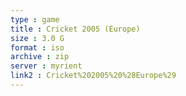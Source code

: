 ```yaml
---
type : game
title : Cricket 2005 (Europe)
size : 3.0 G
format : iso
archive : zip
server : myrient
link2 : Cricket%202005%20%28Europe%29
---
```

